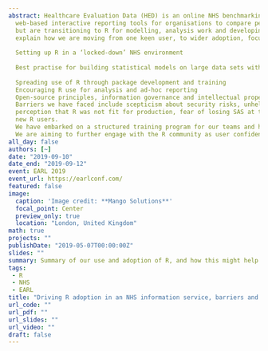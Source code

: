 ```yaml
---
abstract: Healthcare Evaluation Data (HED) is an online NHS benchmarking using national data. We provide
  web-based interactive reporting tools for organisations to compare performance, featuring various statistical   modelling approaches and live manipulation of large datasets. We have relied on SAS for many of our models,
  but are transitioning to R for modelling, analysis work and developing support material.  This talk will
  explain how we are moving from one keen user, to wider adoption, focussing on
  
  Setting up R in a ‘locked-down’ NHS environment
  
  Best practise for building statistical models on large data sets with limited hardware
  
  Spreading use of R through package development and training
  Encouraging R use for analysis and ad-hoc reporting
  Open-source principles, information governance and intellectual property
  Barriers we have faced include scepticism about security risks, unhelpful hardware and network settings, a
  perception that R was not fit for production, fear of losing SAS at the ‘standard,’ and the learning curve for
  new R users.
  We have embarked on a structured training program for our teams and have set up a local R user group.
  We are aiming to further engage with the R community as user confidence grows.
all_day: false
authors: [~]
date: "2019-09-10"
date_end: "2019-09-12"
event: EARL 2019
event_url: https://earlconf.com/
featured: false
image:
  caption: 'Image credit: **Mango Solutions**'
  focal_point: Center
  preview_only: true
  location: "London, United Kingdom"
math: true
projects: ""
publishDate: "2019-05-07T00:00:00Z"
slides: ""
summary: Summary of our use and adoption of R, and how this might help other organisations.
tags: 
 - R
 - NHS
 - EARL
title: "Driving R adoption in an NHS information service, barriers and solutions"
url_code: ""
url_pdf: ""
url_slides: ""
url_video: ""
draft: false
---
```

